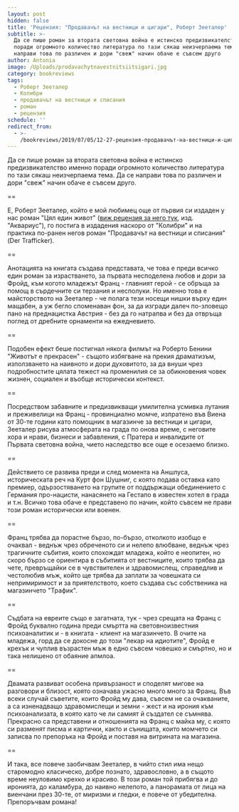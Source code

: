 ```yaml
---
layout: post
hidden: false
title: 'Рецензия: "Продавачът на вестници и цигари", Роберт Зееталер'
subtitle: >-
  Да се пише роман за втората световна война е истинско предизвикателство именно
  поради огромното количество литература по тази сякаш неизчерпаема тема. Да се
  направи това по различен и дори "свеж" начин обаче е съвсем друго
author: Antonia
image: /Uploads/prodavachytnavestnitsiitsigari.jpg
category: bookreviews
tags:
  - Роберт Зееталер
  - Колибри
  - продавачът на вестници и списания
  - роман
  - рецензия
schedule: ''
redirect_from:
  - >-
    /bookreviews/2019/07/05/12-27-рецензия-продавачът-на-вестници-и-цигари-роберт-зееталер
---
```

Да се пише роман за втората световна война е истинско предизвикателство именно поради огромното количество литература по тази сякаш неизчерпаема тема. Да се направи това по различен и дори "свеж" начин обаче е съвсем друго. 

\==

Е, Роберт Зееталер, който е мой любимец още от първия си издаден у нас роман "Цял един живот" ([виж рецензия за него тук](https://literaturnirazgovori.com/bookreviews/2019/01/21/21-08-%D1%80%D0%BE%D0%B1%D0%B5%D1%80%D1%82-%D0%B7%D0%B5%D0%B5%D1%82%D0%B0%D0%BB%D0%B5%D1%80-%D1%86%D1%8F%D0%BB-%D0%B5%D0%B4%D0%B8%D0%BD-%D0%B6%D0%B8%D0%B2%D0%BE%D1%82.html), изд. "Аквариус"), го постига в издадения наскоро от "Колибри" и на практика по-ранен негов роман "Продавачът на вестници и списания" (Der Trafficker). 

\==

Анотацията на книгата създава представата, че това е преди всичко един роман за израстването, за първата несподелена любов и дори за Фройд, към когото младежът Франц - главният герой - се обръща за помощ в сърдечните си терзания и несполуки. Но именно това е майсторството на Зееталер - че полага тези носещи нишки върху един мащабен, а уж бегло споменаван фон, за да изгради далеч по-зловещо пано на преднацистка Австрия - без да го натрапва и без да отвръща поглед от дребните орнаменти на ежедневието. 

\==

Подобен ефект беше постигнал някога филмът на Роберто Бенини "Животът е прекрасен" - същото избягване на прекия драматизъм, използването на наивното и дори духовитото, за да внуши чрез подробностите цялата тежест на променилия се за обикновения човек жизнен, социален и въобще исторически контекст. 

\==

Посредством забавните и предизвикващи умилителна усмивка лутания и преживелици на Франц - провинциално момче, изпратено във Виена от 30-те години като помощник в магазинче за вестници и цигари, Зееталер рисува атмосферата на града по онова време, с неговите хора и нрави, бизнеси и забавления, с Пратера и инвалидите от Първата световна война, чието наследство все още е осезаемо близко. 

\==

Действието се развива преди и след момента на Аншлуса, историческата реч на Курт фон Шушниг, с която подава оставка като премиер, одързостяването на групите от поддържащи обединението с Германия про-нацисти, нанасянето на Гестапо в известен хотел в града и т.н. Всичко това обаче е представено по начин, който съвсем не прави този роман исторически или военен. 

\==

Франц трябва да порастне бързо, по-бързо, отколкото изобщо е очаквал - веднъж чрез обреченото си и нелепо влюбване, веднъж чрез трагичните събития, които спохождат младежа, който е неопитен, но скоро бързо се ориентира в събитията от вестниците, които трябва да чете, превръщайки се в чувствителен и здравомислещ, справедлив и честолюбив мъж, който ще трябва да заплати за човешката си непримиримост и за приятелството, което създава със собственика на магазинчето "Трафик". 

\==

Съдбата на евреите също е загатната, тук - чрез срещата на Франц с Фройд буквално година преди смъртта на световноизвестния психоаналитик и - в книгата - клиент на магазинчето. В очите на младежа, горд да се докосне до този "лекар на идиотите", Фройд е крехък и чуплив възрастен мъж в едно съвсем човешко и смъртно, но и така нелишено от обаяние апмлоа. 

\==

Двамата развиват особена привързаност и споделят мигове на разговори и близост, която означава ужасно много много за Франц. Във всеки случай съветите, които Фройд му дава, съвсем не са очакваните, а са изненадващо здравомислещи и земни - жест и на ирония към психоанализата, в която като че ли самият й създател се съмнява. Прекрасно са представени и отношенията на Франц с майка му, с която си разменят писма и картички, както и сънищата, които момчето си записва по препоръка на Фройд и поставя на витрината на магазина. 

\==

И така, все повече заобичвам Зееталер, в чийто стил има нещо старомодно класическо, добре познато, здравословно, а в същото време неуловимо крехко и красиво. В този роман той прибягва и до иронията, до каламбура, до наивно нелепото, а панорамата от лица на виенчани през 30-те, от миризми и гледки, е повече от убедителна. Препоръчвам романа!
